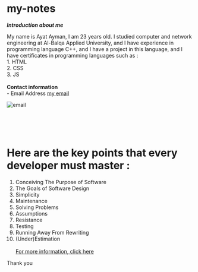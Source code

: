 # my-notes
 
***Introduction about me***


My name is Ayat Ayman, I am 23 years old. I studied computer and network engineering at Al-Balqa Applied University, and I have experience in programming language C++, and I have a project in this language, and I have certificates in programming languages ​​such as :<br>  1. HTML <br> 2. CSS <br> 3. JS <br> <br>**Contact information**  <br> - Email Address  [my email ](23038167@student.ltuc.com) 

![email](https://www14.0zz0.com/2023/05/03/21/250567103.jpg)


<br><br><br>

 
Here are the key points that every developer must master : 
===============
1. Conceiving The Purpose of Software
2. The Goals of Software Design
3. Simplicity
4. Maintenance 
5. Solving Problems
6. Assumptions
7. Resistance
8. Testing
9. Running Away From Rewriting
10. (Under)Estimation <br><br>[For more information, click here](https://www.freecodecamp.org/news/learn-the-fundamentals-of-a-good-developer-mindset-in-15-minutes-81321ab8a682/)

Thank you 

